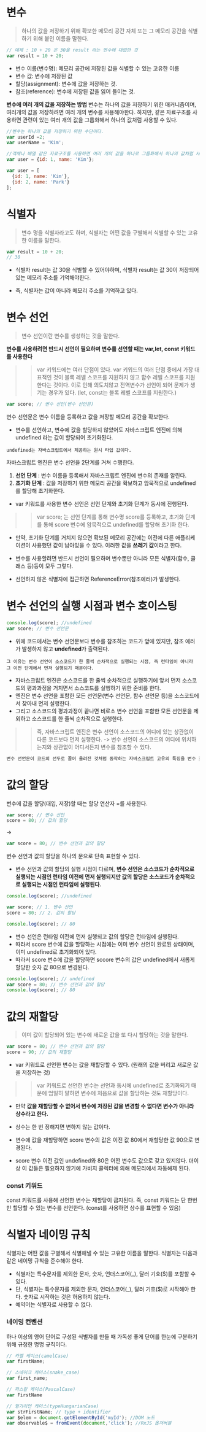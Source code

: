 # 변수


> 하나의 값을 저장하기 위해 확보한 메모리 공간 자체 또는 그 메모리 공간을 식별하기 위해 붙인 이름을 말한다.

``` javascript
// 예제 : 10 + 20 은 30을 result 라는 변수에 대입한 것
var result = 10 + 20;
```
- 변수 이름(변수명): 메모리 공간에 저장된 값을 식별할 수 있는 고유한 이름
- 변수 값: 변수에 저장된 값
- 할당(assignment): 변수에 값을 저장하는 것.
- 참조(reference): 변수에 저장된 값을 읽어 들이는 것.

**변수에 여러 개의 값을 저장하는 방법**
변수는 하나의 값을 저장하기 위한 매커니즘이며, 여러개의 값을 저장하려면 여러 개의 변수를 사용해야한다. 하지만, 같은 자료구조를 사용하면 관련이 있는 여러 개의 값을 그룹화해서 하나의 값처럼 사용할 수 있다. 
``` javascript
//변수는 하나의 값을 저장하기 위한 수단이다.
var userId =2;
var userName = 'Kim';

//객체나 배열 같은 자료구조를 사용하면 여러 개의 값을 하나로 그룹화해서 하나의 값처럼 사용할 수 있다.
var user = {id: 1, name: 'Kim'};

var user = [
  {id: 1, name: 'Kim'},
  {id: 2, name: 'Park'}
];
```

# 식별자 
> 변수 명을 식별자라고도 하며, 식별자는 어떤 값을 구별해서 식별할 수 있는 고유한 이름을 말한다.

``` javascript
var result = 10 + 20;
// 30
```

- 식별자 result는 값 30을 식별할 수 있어야하며, 식별자 result는 값 30이 저장되어있는 메모리 주소를 기억해야한다.

- 즉, 식별자는 값이 아니라 메모리 주소를 기억하고 있다.

# 변수 선언
> 변수 선언이란 변수를 생성하는 것을 말한다.  

**변수를 사용하려면 반드시 선언이 필요하며 변수를 선언할 때는 var,let, const 키워드를 사용한다**

>> var 키워드에는 여러 단점이 있다. var 키워드의 여러 단점 중에서 가장 대표적인 것이 블록 레벨 스코프를 지원하지 않고 함수 레벨 스코프를 지원한다는 것이다. 이로 인해 의도치않고 전역변수가 선언이 되어 문제가 생기는 경우가 있다. (let, const는 블록 레벨 스코프를 지원한다.)

``` javascript
var score; // 변수 선언(변수 선언문)
```

변수 선언문은 변수 이름을 등록하고 값을 저장할 메모리 공간을 확보한다. 
- 변수를 선언하고, 변수에 값을 할당하지 않았어도 자바스크립트 엔진에 의해  undefined 라는 값이 할당되어 초기화된다. 

```
undefined는 자바스크립트에서 제공하는 원시 타입 값이다. 
```

자바스크립트 엔진은 변수 선언을 2단계를 거쳐 수행한다.
1. **선언 단계** : 변수 이름을 등록해서 자바스크립트 엔진에 변수의 존재를 알린다.
2. **초기화 단계** : 값을 저장하기 위한 메모리 공간을 확보하고 암묵적으로 undefined를 할당해 초기화한다.

- var 키워드를 사용한 변수 선언은 선언 단계와 초기화 단계가 동시에 진행된다. 
>> var score; 는 선언 단계를 통해 변수명 score를 등록하고, 초기화 단계를 통해 score 변수에 암묵적으로 undefined를 할당해 초기화 한다.

- 만약, 초기화 단계를 거치지 않으면 확보된 메모리 공간에는 이전에 다른 애플리케이션이 사용했던 값이 남아있을 수 있다. 이러한 값을 **쓰레기 값**이라고 한다.   

- 변수를 사용할려면 반드시 선언이 필요하며 변수뿐만 아니라 모든 식별자(함수, 클래스 등)등이 모두 그렇다.

- 선언하지 않은 식별자에 접근하면 ReferenceError(참조에러)가 발생한다. 

# 변수 선언의 실행 시점과 변수 호이스팅
``` javascript
console.log(score); //undefined
var score; // 변수 선언문
```

- 위에 코드에서는 변수 선언문보다 변수를 참조하는 코드가 앞에 있지만, 참조 에러가 발생하지 않고 **undefined**가 출력된다.

```
그 이유는 변수 선언이 소스코드가 한 줄씩 순차적으로 실행되는 시점, 즉 런타임이 아니라 그 이전 단계에서 먼저 실행되기 때문이다.
```

- 자바스크립트 엔진은 소스코드를 한 줄씩 순차적으로 실행하기에 앞서 먼저 소스코드의 평과과정을 거치면서 소스코드를 실행하기 위한 준비를 한다.
- 엔진은 변수 선언을 포함한 모든 선언문(변수 선언문, 함수 선언문 등)을 소스코드에서 찾아내 먼저 실행한다. 
- 그리고 소스코드의 평과과정이 끝나면 비로소 변수 선언을 포함한 모든 선언문을 제외하고 소스코드를 한 줄씩 순차적으로 실행한다.

>> 즉, 자바스크립트 엔진은 변수 선언이 소스코드의 어디에 있는 상관없이 다른 코드보다 먼저 실행한다. -> 변수 선언이 소스코드의 어디에 위치하는지와 상관없이 어디서든지 변수를 참조할 수 있다. 

``` html
변수 선언문이 코드의 선두로 끌어 올려진 것처럼 동작하는 자바스크립트 고유의 특징을 변수 호이스팅이라고 한다. 
```

# 값의 할당

변수에 값을 할당(대입, 저장)할 때는 할당 연산자 =를 사용한다. 

``` javascript
var score; // 변수 선언
score = 80; // 값의 할당
```

-> 

``` javascript
var score = 80; // 변수 선언과 값의 할당
```

변수 선언과 값의 할당을 하나의 문으로 단축 표현할 수 있다.

- 변수 선언과 값의 할당의 실행 시점이 다르며, **변수 선언은 소스코드가 순차적으로 실행되는 시점인 런타임 이전에 먼저 실행되지만 값의 할당은 소스코드가 순차적으로 실행되는 시점인 런타임에 실행된다.**

``` javascript
console.log(score); //undefined

var score; // 1. 변수 선언
score = 80; // 2. 값의 할당

console.log(score); // 80
```

- 변수 선언은 런타임 이전에 먼저 실행되고 값의 할당은 런타임에 실행된다.
- 따라서 score 변수에 값을 할당하는 시점에는 이미 변수 선언이 완료된 상태이며, 이미 undefined로 초기화되어 있다.
- 따라서 score 변수에 값을 할당하면 sccore 변수의 값은 undefined에서 새롭게 할당한 숫자 값 80으로 변경된다.

``` javascript
console.log(score); // undefined
var score = 80; // 변수 선언과 값의 할당
console.log(score); // 80
```

# 값의 재할당

> 이미 값이 할당되어 있는 변수에 새로운 값을 또 다시 할당하는 것을 말한다.

``` javascript
var score = 80; // 변수 선언과 값의 할당
score = 90; // 값의 재할당
```

- var 키워드로 선언한 변수는 값을 재할당할 수 있다. (원래의 값을 버리고 새로운 값을 저장하는 것)
>> var 키워드로 선언한 변수는 선언과 동시에 undefined로 초기화되기 때문에 엄밀히 말하면 변수에 처음으로 값을 할당하는 것도 재할당이다.

- 만약 **값을 재할당할 수 없어서 변수에 저장된 값을 변경할 수 없다면 변수가 아니라 상수라고 한다.**
- 상수는 한 번 정해지면 변하지 않는 값이다.

- 변수에 값을 재할당하면 score 변수의 값은 이전 값 80에서 재할당한 값 90으로 변경된다.

- score 변수 이전 값인 undefined와 80은 어떤 변수도 값으로 갖고 있지않다. 더이상 이 값들은 필요하지 않기에 가비지 콜렉터에 의해 메모리에서 자동해제 된다. 

### const 키워드

const 키워드를 사용해 선언한 변수는 재할당이 금지된다. 즉, const 키워드는 단 한번만 할당할 수 있는 변수를 선언한다. (const를 사용하면 상수를 표현할 수 있음)

# 식별자 네이밍 규칙
식별자는 어떤 값을 구별해서 식별해낼 수 있는 고유한 이름을 말한다. 식별자는 다음과 같은 네이밍 규칙을 준수해야 한다.

- 식별자는 특수문자를 제외한 문자, 숫자, 언더스코어(_), 달러 기호($)를 포함할 수 있다. 
- 단, 식별자는 특수문자를 제외한 문자, 언더스코어(_), 달러 기호($)로 시작해야 한다. 숫자로 시작하는 것은 허용하지 않는다. 
- 예약어는 식별자로 사용할 수 없다.

### 네이밍 컨벤션
하나 이상의 영어 단어로 구성된 식별자를 만들 때 가독성 좋게 단어를 한눈에 구분하기 위해 규정한 명명 규칙이다.

``` javascript 
// 카멜 케이스(camelCase)
var firstName;

// 스네이크 케이스(snake_case)
var first_name;

// 파스칼 케이스(PascalCase)
var FirstName

// 헝가리언 케이스(typeHungarianCase)
var strFirstName; // type + identifier
var $elem = document.getElementById('myId'); //DOM 노드
var observable$ = fromEvent(document,'click'); //RxJS 옵저버블
```